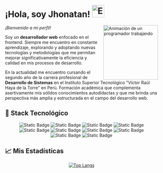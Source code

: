 <h1>
  ¡Hola, soy Jhonatan!
  <img src="https://camo.githubusercontent.com/0c732027af8a28d138e3698181f7be7c9b97d443b4beb9c7ce8ec4cffc6b4767/68747470733a2f2f6d656469612e67697068792e636f6d2f6d656469612f6876524a434c467a6361737252346961377a2f67697068792e676966" alt="Emoji de mano saludando" height="40">
</h1>

<img align="right" src="https://media.licdn.com/dms/image/C4E12AQHhfpP2slLoXw/article-cover_image-shrink_600_2000/0/1578791251071?e=2147483647&v=beta&t=z0mDGgtn6FZAR_FAWN0lu2QP80ugvAfOnWcJ3acz7Rk" alt="Animación de un programador trabajando" height="180">

<p>
  <i>¡Bienvenido a mi perfil!</i>
</p>
<p>
  Soy un <b>desarrollador web</b> enfocado en el frontend. Siempre me encuentro en constante aprendizaje, explorando y adoptando nuevas tecnologías y metodologías que me permitan mejorar significativamente la eficiencia y calidad en mis procesos de desarrollo.
</p>
<p>
  En la actualidad me encuentro cursando el segundo año de la carrera profesional de <b>Desarrollo de Sistemas</b> en el Instituto Superior Tecnológico "Víctor Raúl Haya de la Torre" en Perú. Formación académica que complementa asertivamente mis sólidos conocimientos autodidactas y que me brinda una perspectiva más amplia y estructurada en el campo del desarrollo web.
</p>

<h2>
  🚀 Stack Tecnológico
</h2>

<div align="center">
  
![Static Badge](https://img.shields.io/badge/HTML-orange?style=for-the-badge&logo=html5&logoColor=white)
![Static Badge](https://img.shields.io/badge/CSS-blue?style=for-the-badge&logo=css3&logoColor=white)
![Static Badge](https://img.shields.io/badge/JavaScript-gold?style=for-the-badge&logo=javascript&logoColor=black)
![Static Badge](https://img.shields.io/badge/React-blue?style=for-the-badge&logo=react&logoColor=white)
![Static Badge](https://img.shields.io/badge/GitHub-black?style=for-the-badge&logo=github&logoColor=white)
![Static Badge](https://img.shields.io/badge/Linux-gold?style=for-the-badge&logo=linux&logoColor=black)
![Static Badge](https://img.shields.io/badge/Visual%20Studio%20Code-blue?style=for-the-badge&logo=visualstudiocode&logoColor=white)
![Static Badge](https://img.shields.io/badge/Bootstrap-blueviolet?style=for-the-badge&logo=bootstrap&logoColor=white)
![Static Badge](https://img.shields.io/badge/SASS-palevioletred?style=for-the-badge&logo=sass&logoColor=white)
![Static Badge](https://img.shields.io/badge/Vite-blueviolet?style=for-the-badge&logo=vite&logoColor=white)

</div>

<h2>
  📈 Mis Estadísticas
</h2>

<div align="center">
  
  [![Top Langs](https://github-readme-stats.vercel.app/api/top-langs/?username=jhonatanseminario&layout=donut-vertical)](https://github.com/jhonatanseminario/github-readme-stats)
  
</div>
